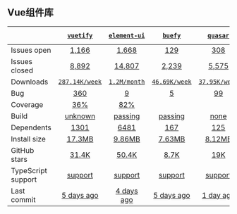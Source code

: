 ## Vue组件库
|   | [`vuetify`][b0] | [`element-ui`][r0] | [`buefy`][n0] | [`quasar`][k0] | [`mint-ui`][a0] | [`bootstrap-vue`][q0] |
|---|:---:|:---:|:----:|:----:|:----:|:----:|
| Issues open           | [1,166][IO1] | [1,668][IO2] | [129][IO3] | [308][IO4] | [237][IO5] | [126][IO6] |
| Issues closed         | [8,892][IC1] | [14,807][IC2] | [2,239][IC3] | [5,575][IC4] | [986][IC5] | [3,006][IC6] |
| Downloads             | [`287.14K/week`][DL1] | [`1.2M/month`][DL2] | [`46.69K/week`][DL3] | [`37.95K/week`][DL4] | [`30K/month`][DL5] | [`360.74K/week`][DL6] |
| Bug              | [360][bug1] | [9][bug2] | [5][bug3] | [99][bug4] | [3][bug5] | [6][bug6] |
| Coverage              | [36%][cover1] | [82%][cover2] |  |  |  | [100%][cover6] |
| Build                 | [unknown][bd1] | [passing][bd2] | [passing][bd3] | [none][bd4] | [passing][bd5] | [unknown][bd6] |
| Dependents            | [1301][dep1] | [6481][dep2] | [167][dep3] | [125][dep4] | [214][dep5] | [824][dep6] |
| Install size          | [17.3MB][IS1] | [9.86MB][IS2] | [7.63MB][IS3] | [8.12MB][IS4] | [1.26MB][IS5] | [53.3MB][IS6] |
| GitHub stars          | [31.4K][stars1] | [50.4K][stars2] | [8.7K][stars3] | [19K][stars4] | [16.4K][stars5] | [13.3K][stars6] |
| TypeScript support    | [support][TS1] | [support][TS2] | [support][TS3] | [support][TS4] | [support][TS5] | [support][TS6] |
| Last commit           | [5 days ago][commits1] | [4 days ago][commits2] | [5 days ago][commits3] | [1 day ago][commits4] | [3 years ago][commits5] | [26 days ago][commits6] |

[b0]: https://github.com/vuetifyjs/vuetify
[r0]: https://github.com/ElemeFE/element
[n0]: https://github.com/buefy/buefy
[k0]: https://github.com/quasarframework/quasar
[a0]: https://github.com/ElemeFE/mint-ui/
[q0]: https://github.com/bootstrap-vue/bootstrap-vue

[IO1]: https://github.com/vuetifyjs/vuetify/issues
[IO2]: https://github.com/ElemeFE/element/issues
[IO3]: https://github.com/buefy/buefy/issues
[IO4]: https://github.com/quasarframework/quasar/issues
[IO5]: https://github.com/ElemeFE/mint-ui/issues
[IO6]: https://github.com/bootstrap-vue/bootstrap-vue/issues
[IC1]: https://github.com/vuetifyjs/vuetify/issues
[IC2]: https://github.com/ElemeFE/element/issues
[IC3]: https://github.com/buefy/buefy/issues
[IC4]: https://github.com/quasarframework/quasar/issues
[IC5]: https://github.com/ElemeFE/mint-ui/issues
[IC6]: https://github.com/bootstrap-vue/bootstrap-vue/issues

[DL1]: https://www.npmjs.com/package/vuetify
[DL2]: https://www.npmjs.com/package/element-ui
[DL3]: https://www.npmjs.com/package/buefy
[DL4]: https://www.npmjs.com/package/quasar
[DL5]: https://www.npmjs.com/package/mint-ui
[DL6]: https://www.npmjs.com/package/bootstrap-vue

[bd1]: https://www.travis-ci.org/github/vuetifyjs/vuetify
[bd2]: https://www.travis-ci.org/github/ElemeFE/element
[bd3]: https://app.circleci.com/pipelines/github/buefy/buefy
[bd4]: https://www.travis-ci.org/github/quasarframework/quasar
[bd5]: https://travis-ci.org/github/ElemeFE/mint-ui
[bd6]: https://www.travis-ci.org/github/bootstrap-vue/bootstrap-vue

[bug1]: https://github.com/vuetifyjs/vuetify/issues?q=is%3Aopen+is%3Aissue+label%3A%22T%3A+bug%22
[bug2]: https://github.com/ElemeFE/element/issues?q=is%3Aopen+is%3Aissue+label%3A%22type%3A+bug%22
[bug3]: https://github.com/buefy/buefy/issues?q=is%3Aopen+is%3Aissue+label%3Abug
[bug4]: https://github.com/quasarframework/quasar/issues?page=4&q=is%3Aopen+is%3Aissue+label%3A%22%3Abeetle%3A+bug%22
[bug5]: https://github.com/ElemeFE/mint-ui/issues?q=is%3Aopen+is%3Aissue+label%3Abug
[bug6]: https://github.com/bootstrap-vue/bootstrap-vue/issues?q=is%3Aopen+is%3Aissue++label%3A%22Type%3A+Bug%22+

[cover1]: https://coveralls.io/github/vuetifyjs/vuetify
[cover2]: https://coveralls.io/github/ElemeFE/element
[cover6]: https://app.codecov.io/gh/bootstrap-vue/bootstrap-vue

[dep1]: https://www.npmjs.com/package/vuetify
[dep2]: https://www.npmjs.com/package/element-ui
[dep3]: https://www.npmjs.com/package/buefy
[dep4]: https://www.npmjs.com/package/quasar
[dep5]: https://www.npmjs.com/package/mint-ui
[dep6]: https://www.npmjs.com/package/bootstrap-vue

[IS1]: https://packagephobia.com/result?p=vuetify
[IS2]: https://packagephobia.com/result?p=element-ui
[IS3]: https://packagephobia.com/result?p=buefy
[IS4]: https://packagephobia.com/result?p=quasar
[IS5]: https://packagephobia.com/result?p=mint-ui
[IS6]: https://packagephobia.com/result?p=bootstrap-vue

[stars1]: https://github.com/vuetifyjs/vuetify/stargazers
[stars2]: https://github.com/ElemeFE/element/stargazers
[stars3]: https://github.com/buefy/buefy/stargazers
[stars4]: https://github.com/quasarframework/quasar/stargazers
[stars5]: https://github.com/ElemeFE/mint-ui/stargazers
[stars6]: https://github.com/bootstrap-vue/bootstrap-vue/stargazers

[TS1]: https://github.com/vuetifyjs/vuetify/search?l=typescript
[TS2]: https://github.com/ElemeFE/element/search?l=TypeScript
[TS3]: https://github.com/buefy/buefy/search?l=TypeScript
[TS4]: https://github.com/quasarframework/quasar/search?l=typescript
[TS5]: https://www.npmjs.com/package/@types/merge-images
[TS6]: https://www.npmjs.com/package/@types/merge-images

[commits1]: https://github.com/vuetifyjs/vuetify/commits
[commits2]: https://github.com/ElemeFE/element/commits
[commits3]: https://github.com/buefy/buefy/commits
[commits4]: https://github.com/quasarframework/quasar/commits
[commits5]: https://github.com/ElemeFE/mint-ui/commits
[commits6]: https://github.com/bootstrap-vue/bootstrap-vue/commits
